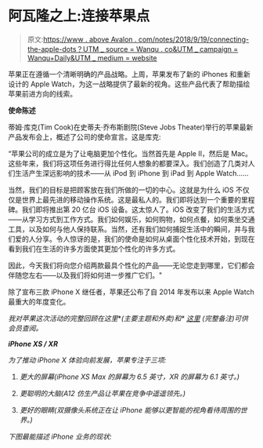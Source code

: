 # 阿瓦隆之上:连接苹果点

> 原文:[https://www . above Avalon . com/notes/2018/9/19/connecting-the-apple-dots？UTM _ source = Wanqu . co&UTM _ campaign = Wanqu+Daily&UTM _ medium = website](https://www.aboveavalon.com/notes/2018/9/19/connecting-the-apple-dots?utm_source=wanqu.co&utm_campaign=Wanqu+Daily&utm_medium=website)

苹果正在遵循一个清晰明确的产品战略。上周，苹果发布了新的 iPhones 和重新设计的 Apple Watch，为这一战略提供了最新的视角。这些产品代表了帮助描绘苹果前进方向的线索。

**使命陈述**

蒂姆·库克(Tim Cook)在史蒂夫·乔布斯剧院(Steve Jobs Theater)举行的苹果最新产品发布会上，概述了公司的使命宣言。这是库克:

“苹果公司的成立是为了让电脑更加个性化。当然首先是 Apple II，然后是 Mac。这些年来，我们将这项任务进行得比任何人想象的都要深入。我们创造了几类对人们生活产生深远影响的技术——从 iPod 到 iPhone 到 iPad 到 Apple Watch……

当然，我们的目标是把顾客放在我们所做的一切的中心。这就是为什么 iOS 不仅仅是世界上最先进的移动操作系统。这是最私人的。我们即将达到一个重要的里程碑。我们即将推出第 20 亿台 iOS 设备。这太惊人了。iOS 改变了我们的生活方式——从学习方式到工作方式。我们如何娱乐，如何购物，如何点餐，如何乘坐交通工具，以及如何与他人保持联系。当然，还有我们如何捕捉生活中的瞬间，并与我们爱的人分享。令人惊讶的是，我们的使命是如何从桌面个性化技术开始，到现在看到我们在生活的许多方面使其更加个性化的许多方式。

因此，今天我们将向您介绍两款最具个性化的产品——无论您走到哪里，它们都会伴随您左右——以及我们将如何进一步推广它们。"

除了宣布三款 iPhone X 继任者，苹果还公布了自 2014 年发布以来 Apple Watch 最重大的年度变化。

*我对苹果这次活动的完整回顾在这里*[](https://www.aboveavalon.com/dailypremiumupdate/2018/9/13/apple-event-review-major-themes-and-takeaways)**(主要主题和外卖)和* [*这里*](https://www.aboveavalon.com/dailypremiumupdate/2018/9/17/apple-event-review-full-notes) *(完整备注)可供会员查阅。**

***iPhone XS / XR***

*为了推动 iPhone X 体验向前发展，苹果专注于三项:*

1.  *更大的屏幕(iPhone XS Max 的屏幕为 6.5 英寸，XR 的屏幕为 6.1 英寸。)*

2.  *更聪明的大脑(A12 仿生产品让苹果在竞争中遥遥领先。)*

3.  *更好的眼睛(双摄像头系统正在让 iPhone 能够以更智能的视角看待周围的世界。)*

*下图最能描述 iPhone 业务的现状:*